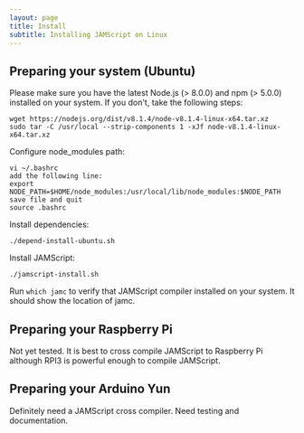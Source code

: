 ```yaml
---
layout: page
title: Install
subtitle: Installing JAMScript on Linux
---
```


## Preparing your system (Ubuntu)    

Please make sure you have the latest Node.js (> 8.0.0) and npm (> 5.0.0) installed on your system.
If you don't, take the following steps:
```shell
wget https://nodejs.org/dist/v8.1.4/node-v8.1.4-linux-x64.tar.xz
sudo tar -C /usr/local --strip-components 1 -xJf node-v8.1.4-linux-x64.tar.xz
``` 

Configure node_modules path:
```shell
vi ~/.bashrc
add the following line:
export NODE_PATH=$HOME/node_modules:/usr/local/lib/node_modules:$NODE_PATH
save file and quit
source .bashrc
```

Install dependencies:
```shell
./depend-install-ubuntu.sh
```

Install JAMScript:
```shell
./jamscript-install.sh
```

Run `which jamc` to verify that JAMScript compiler installed on your system. It should show the location of jamc.

## Preparing your Raspberry Pi

Not yet tested. It is best to cross compile JAMScript to Raspberry Pi although
RPI3 is powerful enough to compile JAMScript.

## Preparing your Arduino Yun

Definitely need a JAMScript cross compiler.
Need testing and documentation.